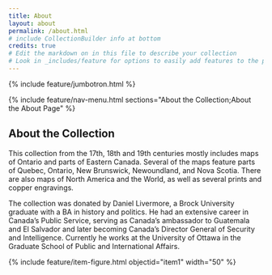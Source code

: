 ```yaml
---
title: About
layout: about
permalink: /about.html
# include CollectionBuilder info at bottom
credits: true
# Edit the markdown on in this file to describe your collection
# Look in _includes/feature for options to easily add features to the page
---
```


{% include feature/jumbotron.html %}

{% include feature/nav-menu.html sections="About the Collection;About the About Page" %}

## About the Collection

This collection from the 17th, 18th and 19th centuries mostly includes maps of Ontario and parts of Eastern Canada. Several of the maps feature parts of Quebec, Ontario, New Brunswick, Newoundland, and Nova Scotia. There are also maps of North America and the World, as well as several prints and copper engravings. 

The collection was donated by Daniel Livermore, a Brock University graduate with a BA in history and politics. He had an extensive career in Canada’s Public Service, serving as Canada’s ambassador to Guatemala and El Salvador and later becoming Canada’s Director General of Security and Intelligence. Currently he works at the University of Ottawa in the Graduate School of Public and International Affairs.

{% include feature/item-figure.html objectid="item1" width="50" %}
